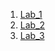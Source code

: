 1. [Lab_1](https://github.com/IK-31-zdebeliak/IK_31_zdebeljak/tree/master/Lab_1)
2. [Lab_2](https://github.com/IK-31-zdebeliak/IK_31_zdebeljak/tree/master/Lab_2)
3. [Lab_3](https://github.com/IK-31-zdebeliak/IK_31_zdebeljak/tree/master/Lab_3)
